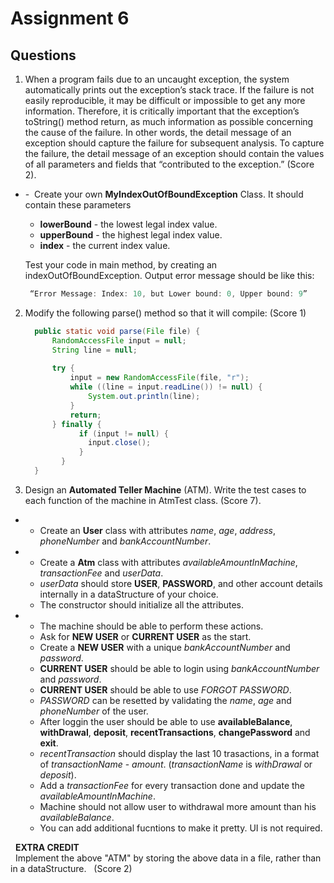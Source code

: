 # Assignment 6
## Questions

1. When a program fails due to an uncaught exception, the system automatically prints out the exception’s stack trace. If the failure is not easily reproducible, it may be difficult or impossible to get any more information. Therefore, it is critically
important that the exception’s toString() method return, as much information as possible concerning the cause of the failure. In other words, the detail message of an exception should capture the failure for subsequent analysis. To capture the failure,
the detail message of an exception should contain the values of all parameters and fields that “contributed to the exception.”
(Score 2).
 - -   Create your own **MyIndexOutOfBoundException** Class. It should contain these parameters  
      * **lowerBound** - the lowest legal index value.  
      * **upperBound** - the highest legal index value.  
      * **index** - the current index value.  
    
   Test your code in main method, by creating an indexOutOfBoundException.
   Output error message should be like this:   
    
   ``` java
    “Error Message: Index: 10, but Lower bound: 0, Upper bound: 9”   
   ```
   
2. Modify the following parse() method so that it will compile: (Score 1)  
 
    ``` java
      public static void parse(File file) {
          RandomAccessFile input = null;
          String line = null;
          
          try {
              input = new RandomAccessFile(file, "r");
              while ((line = input.readLine()) != null) {
                  System.out.println(line);
              }
              return;
          } finally {
                if (input != null) {
                  input.close();
                }
            }
      }  
      ```  
      
3. Design an **Automated Teller Machine** (ATM). Write the test cases to each function of the machine in AtmTest class. (Score 7).  
  - -  Create an **User** class with attributes *name*, *age*, *address*, *phoneNumber* and *bankAccountNumber*.
  - -  Create a **Atm** class with attributes *availableAmountInMachine*, *transactionFee* and *userData*.  
    *  *userData* should store **USER**, **PASSWORD**, and other account details internally in a dataStructure of your choice. 
    *  The constructor should initialize all the attributes.
  - -  The machine should be able to perform these actions.  
    *  Ask for **NEW USER** or **CURRENT USER** as the start.
    *  Create a **NEW USER** with a unique *bankAccountNumber* and *password*.
    *  **CURRENT USER** should be able to login using *bankAccountNumber* and *password*.
    *  **CURRENT USER** should be able to use *FORGOT PASSWORD*.
    *  *PASSWORD* can be resetted by validating the *name*, *age* and *phoneNumber* of the user.  
    *   After loggin the user should be able to use **availableBalance**, **withDrawal**, **deposit**, **recentTransactions**, **changePassword** and **exit**.  
    *    _recentTransaction_ should display the last 10 trasactions, in a format of *transactionName* - *amount*. (*transactionName* is *withDrawal* or *deposit*).  
    *  Add a *transactionFee* for every transaction done and update the *availableAmountInMachine*.
    *  Machine should not allow user to withdrawal more amount than his *availableBalance*.
    *  You can add additional fucntions to make it pretty. UI is not required.
    
    **EXTRA CREDIT**  
    Implement the above "ATM" by storing the above data in a file, rather than in a dataStructure.   (Score 2)

